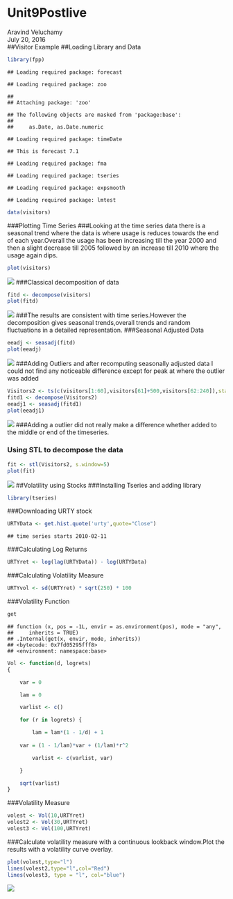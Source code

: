 # Unit9Postlive
Aravind Veluchamy  
July 20, 2016  
##Visitor Example
##Loading Library and Data

```r
library(fpp)
```

```
## Loading required package: forecast
```

```
## Loading required package: zoo
```

```
## 
## Attaching package: 'zoo'
```

```
## The following objects are masked from 'package:base':
## 
##     as.Date, as.Date.numeric
```

```
## Loading required package: timeDate
```

```
## This is forecast 7.1
```

```
## Loading required package: fma
```

```
## Loading required package: tseries
```

```
## Loading required package: expsmooth
```

```
## Loading required package: lmtest
```

```r
data(visitors)
```
###Plotting Time Series
###Looking at the time series data there is a seasonal trend where the data is where usage is reduces towards the end of each year.Overall the usage has been increasing till the year 2000 and then a slight decrease till 2005 followed by an increase till 2010 where the usage again dips. 

```r
plot(visitors)
```

![](Unit9PL_files/figure-html/unnamed-chunk-2-1.png)<!-- -->
###Classical decomposition of data


```r
fitd <- decompose(visitors)
plot(fitd)
```

![](Unit9PL_files/figure-html/unnamed-chunk-3-1.png)<!-- -->
###The results are consistent with time series.However the decomposition gives seasonal trends,overall trends and random fluctuations in a detailed representation.
###Seasonal Adjusted Data

```r
eeadj <- seasadj(fitd)
plot(eeadj)
```

![](Unit9PL_files/figure-html/unnamed-chunk-4-1.png)<!-- -->
###Adding Outliers and after  recomputing seasonally adjusted data I could not find any noticeable difference except for peak at where the outlier was added

```r
Visitors2 <- ts(c(visitors[1:60],visitors[61]+500,visitors[62:240]),start=c(1986,1),frequency=12)
fitd1 <- decompose(Visitors2)
eeadj1 <- seasadj(fitd1)
plot(eeadj1)
```

![](Unit9PL_files/figure-html/unnamed-chunk-5-1.png)<!-- -->
###Adding a outlier did not really make a difference whether added to the middle or end of the timeseries.
### Using STL to decompose the data

```r
fit <- stl(Visitors2, s.window=5)
plot(fit)
```

![](Unit9PL_files/figure-html/unnamed-chunk-6-1.png)<!-- -->
##Volatility using Stocks
###Installing Tseries and adding library

```r
library(tseries)
```
###Downloading URTY stock

```r
URTYData <- get.hist.quote('urty',quote="Close")
```

```
## time series starts 2010-02-11
```
###Calculating Log Returns

```r
URTYret <- log(lag(URTYData)) - log(URTYData)
```
###Calculating Volatility Measure

```r
URTYvol <- sd(URTYret) * sqrt(250) * 100
```
###Volatility Function

```r
get
```

```
## function (x, pos = -1L, envir = as.environment(pos), mode = "any", 
##     inherits = TRUE) 
## .Internal(get(x, envir, mode, inherits))
## <bytecode: 0x7fd05295fff8>
## <environment: namespace:base>
```

```r
Vol <- function(d, logrets)
{

	var = 0

	lam = 0

	varlist <- c()

	for (r in logrets) {

		lam = lam*(1 - 1/d) + 1
	
	var = (1 - 1/lam)*var + (1/lam)*r^2

		varlist <- c(varlist, var)

	}

	sqrt(varlist)
}
```
###Volatility Measure

```r
volest <- Vol(10,URTYret)
volest2 <- Vol(30,URTYret)
volest3 <- Vol(100,URTYret)
```
###Calculate volatility measure with a continuous lookback window.Plot the results with a volatility curve overlay.

```r
plot(volest,type="l")
lines(volest2,type="l",col="Red")
lines(volest3, type = "l", col="blue")
```

![](Unit9PL_files/figure-html/unnamed-chunk-13-1.png)<!-- -->
